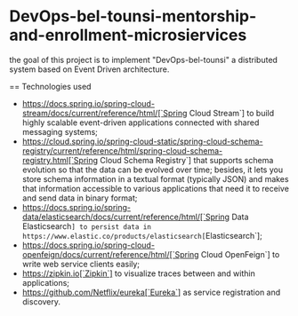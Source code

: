 # DevOps-bel-tounsi-mentorship-and-enrollment-microsiervices
the goal of this project is to implement "DevOps-bel-tounsi" a distributed system based on Event Driven architecture. 

== Technologies used

* https://docs.spring.io/spring-cloud-stream/docs/current/reference/html/[`Spring Cloud Stream`] to build highly scalable event-driven applications connected with shared messaging systems;
* https://cloud.spring.io/spring-cloud-static/spring-cloud-schema-registry/current/reference/html/spring-cloud-schema-registry.html[`Spring Cloud Schema Registry`] that supports schema evolution so that the data can be evolved over time; besides, it lets you store schema information in a textual format (typically JSON) and makes that information accessible to various applications that need it to receive and send data in binary format;
* https://docs.spring.io/spring-data/elasticsearch/docs/current/reference/html/[`Spring Data Elasticsearch`] to persist data in https://www.elastic.co/products/elasticsearch[`Elasticsearch`];
* https://docs.spring.io/spring-cloud-openfeign/docs/current/reference/html/[`Spring Cloud OpenFeign`] to write web service clients easily;
* https://zipkin.io[`Zipkin`] to visualize traces between and within applications;
* https://github.com/Netflix/eureka[`Eureka`] as service registration and discovery.
